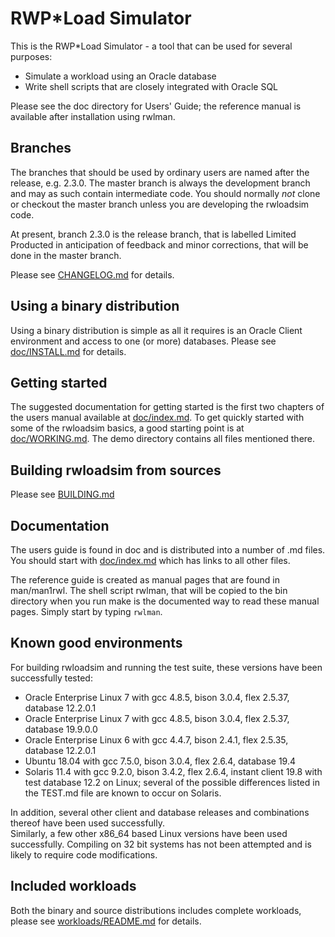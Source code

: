 # RWP\*Load Simulator
This is the RWP\*Load Simulator - a tool that can be used for several purposes:

 * Simulate a workload using an Oracle database
 * Write shell scripts that are closely integrated with Oracle SQL

Please see the doc directory for Users' Guide; the reference manual is available after
installation using rwlman.

## Branches

The branches that should be used by ordinary users are named after the release, e.g. 2.3.0.
The master branch is always the development branch and may as such contain intermediate code.
You should normally _not_ clone or checkout the master branch unless you are developing the
rwloadsim code.

At present, branch 2.3.0 is the release branch, that is labelled Limited Producted in anticipation
of feedback and minor corrections, that will be done in the master branch.

Please see [CHANGELOG.md](CHANGELOG.md) for details.

## Using a binary distribution

Using a binary distribution is simple as all it requires is an Oracle Client environment
and access to one (or more) databases.
Please see [doc/INSTALL.md](doc/INSTALL.md) for details.

## Getting started

The suggested documentation for getting started is the first two chapters of
the users manual available at [doc/index.md](doc/index.md).
To get quickly started with some of the rwloadsim basics, a good starting point
is at [doc/WORKING.md](doc/WORKING.md).
The demo directory contains all files mentioned there.

## Building rwloadsim from sources

Please see [BUILDING.md](BUILDING.md)

## Documentation

The users guide is found in doc and is distributed into a number of .md files. 
You should start with [doc/index.md](doc/index.md) which has links to all other files.

The reference guide is created as manual pages that are found in man/man1rwl.
The shell script rwlman, that will be copied to the bin directory when you run make
is the documented way to read these manual pages.
Simply start by typing ```rwlman```.

## Known good environments

For building rwloadsim and running the test suite, these versions have been successfully tested:

 * Oracle Enterprise Linux 7 with gcc 4.8.5, bison 3.0.4, flex 2.5.37, database 12.2.0.1
 * Oracle Enterprise Linux 7 with gcc 4.8.5, bison 3.0.4, flex 2.5.37, database 19.9.0.0
 * Oracle Enterprise Linux 6 with gcc 4.4.7, bison 2.4.1, flex 2.5.35, database 12.2.0.1
 * Ubuntu 18.04 with gcc 7.5.0, bison 3.0.4, flex 2.6.4, database 19.4
 * Solaris 11.4 with gcc 9.2.0, bison 3.4.2, flex 2.6.4, instant client 19.8 with test database 12.2 on Linux; several of the possible differences listed in the TEST.md file are known to occur on Solaris.

In addition, several other client and database releases and combinations thereof have been used successfully.  
Similarly, a few other x86\_64 based Linux versions have been used successfully.
Compiling on 32 bit systems has not been attempted and is likely to require code modifications.

## Included workloads

Both the binary and source distributions includes complete workloads,
please see [workloads/README.md](workloads/README.md) for details.
